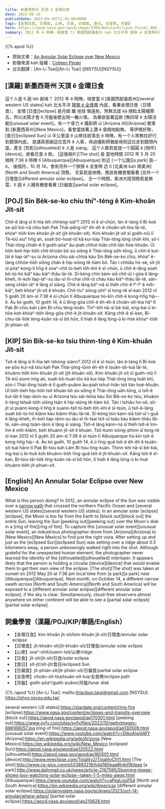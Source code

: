 ```yaml
---
title: 新墨西哥州 天頂 ê 金環日食
date: 2023-09-10
publishdate: 2023-09-10T11:45:00+0800
tags: [金環日食, 日環食, 山脊, 日食, 日偏食, 食日, 全食帶, 月盤]
hero: https://apod.nasa.gov/apod/image/2309/AnnularEclipse_Pinski_960.jpg
summary: 2012 年 ê 時陣，咱會當 tī 美國西部幾若州 kah 北太平洋 狹狹 ê 全食帶內底，看著金環日食（日環食）。
---
```


{{% apod %}}

- 原始文章：[An Annular Solar Eclipse over New Mexico](https://apod.nasa.gov/apod/ap230910.html)
- 影像來源 kah 版權：[Colleen Pinski](https://www.cp-pics.com/about.html)
- 台文翻譯：[An-Li Tsai][An-Li Tsai] ([NSYSU][NSYSU])

## [漢羅] 新墨西哥州 天頂 ê 金環日食
這个人是 tī 遐 leh 創啥？
2012 年 ê 時陣，咱會當 tī [美國西部幾若州][several western US states] kah 北太平洋 [狹狹 ê 全食帶][narrow path] 內底，看著金環日食（日環食）。
金環 [日食][eclipse] 是月娘 離 地球 傷遠矣，煞無法度 kā 規粒太陽攏閘去，所以太陽才會 tī 月盤後壁出現一輾火環。
為著欲翕著這款 [無四常 ê 太陽活動][unusual solar event]，有一个骨力 ê 攝影師 ùi [Arizona 州][Arizona] 駛車到 [新墨西哥州][New Mexico]，看會當揣著上讚 ê 翕相地點無。
等伊撨好勢，[食日][eclipsed Sun] ùi 半公里遠 ê 山脊拄欲落去 ê 時陣，有一个人煞無拄好行到鏡頭內底。
是講真感謝這位意外 ê 人客，毋過攝影師猶是毋知這位走到鏡頭內底，產生 [剪影][silhouetted] ê 人是 siáng。
這个人敢若是提一个圓圓 ê [物件][device]，欲看日食 ê 款。
[這張相片][The shot] 是 當地時間 2012 年 5 月 20 暗時 7:36 ê 時陣 tī [Albuquerque][Albuquerque] 附近 [一个公園][a park] 翕--ê。
後個月，10 月 14，會有另外一个狹狹 ê 全食帶 迒 tī [北美洲 kah 南美洲][North and South America] 頂懸。
天氣若是袂䆀，應該有機會閣看著 [另外一个日環食][different annular solar eclipse]。
仝一个時間，美洲大陸頂懸若是無雲，tī 遐 ê 人攏有機會看著 [日偏食][partial solar eclipse]。

## [POJ] Sin Be̍k-se-ko chiu thiⁿ-téng ê Kim-khoân Ji̍t-si̍t
Chit-ê lâng sī tī-hia leh chhòng-siáⁿ?
2012 nî ê sî-chūn, lán ē-tàng tī Bí-kok se-pō͘ kúi-nā chiu kah Pak Thài-pêng-iûⁿ e̍h-e̍h ê choân-si̍t-tòa lāi-té, khòaⁿ-tio̍h kim-khoân ji̍t-si̍t (ji̍t-khoân-si̍t).
Kim-khoân ji̍t-si̍t sī goe̍h-niû lī Tē-kiû siuⁿ hn̄g ah, soah bô-hoat-tō͘ kā kui-lia̍p Thài-iông lóng cha̍h khì, só͘-í Thài-iông chiah-ē tī goe̍h-pôaⁿ āu-piah chhut-hiān chi̍t liàn hóe-khoân.
Ūi tio̍h-beh hip-tio̍h chit-khoán bô sù-siông ê Thài-iông oa̍h-tōng, ū chi̍t-ê kut-la̍t ê liap-iáⁿ-su ùi Arizona chiu sái-chhia kàu Sin Be̍k-se-ko chiu, khòaⁿ ē-tàng chhōe-tio̍h siōng chán ê hip-siòng tē-tiám bô.
Tán i chhiâu hó-sè, si̍t-ji̍t ùi pòaⁿ kong-lí hn̄g ê soaⁿ-chi̍t tú-beh lo̍h-khì ê sî-chūn, ū chi̍t-ê-lâng soah bô-tú-hó kiâⁿ kàu kiàⁿ-thâu lāi-té.
Sī-kóng chin kám-siā chit-ūi ì-gōa ê lâng-kheh, m̄-koh liap-iáⁿ-su iáu-sī m̄-chai chit-ūi cháu kàu kiàⁿ-thâu lāi-té, sán-seng chián-iáⁿ ê lâng sī siáng.
Chit-ê lâng káⁿ-ná sī the̍h chi̍t-ê îⁿ-îⁿ ê mi̍h-kiāⁿ, beh khòaⁿ ji̍t-si̍t ê khoán.
Chit-tiuⁿ siòng-phìⁿ sī tong-tē sî-kan 2012 nî 5 goe̍h 20 àm-sî 7:36 ê sî-chūn tī Albuquerque hù-kīn chi̍t-ê kong-hn̂g hip--ê.
Āu kò goe̍h, 10 goe̍h 14, ē ū lēng-gōa chi̍t-ê e̍h-e̍h ê choân-si̍t-tòa hāⁿ tī Pak Bí-chiu kah Lâm Bí-chiu téng-koân.
Thiⁿ-khì nā-sī bē-bái, eng-kai ū ki-hōe koh khòaⁿ-tio̍h lēng-gōa chi̍t-ê ji̍t-khoân-si̍t.
Kāng chi̍t-ê sî-kan, Bí-chiu-tāi-lio̍k téng-koân nā-sī bô hûn, tī hiah ê lâng lóng-ū ki-hōe khòaⁿ-tio̍h ji̍t-phian-si̍t.

## [KIP] Sin Bi̍k-se-ko tsiu thinn-tíng ê Kim-khuân Ji̍t-si̍t
Tsit-ê lâng sī tī-hia leh tshòng-siánn?
2012 nî ê sî-tsūn, lán ē-tàng tī Bí-kok se-pōo kuí-nā tsiu kah Pak Thài-pîng-iûnn e̍h-e̍h ê tsuân-si̍t-tuà lāi-té, khuànn-tio̍h kim-khuân ji̍t-si̍t (ji̍t-khuân-si̍t).
Kim-khuân ji̍t-si̍t sī gue̍h-niû lī Tē-kiû siunn hn̄g ah, suah bô-huat-tōo kā kui-lia̍p Thài-iông lóng tsa̍h khì, sóo-í Thài-iông tsiah-ē tī gue̍h-puânn āu-piah tshut-hiān tsi̍t liàn hué-khuân.
Uī tio̍h-beh hip-tio̍h tsit-khuán bô sù-siông ê Thài-iông ua̍h-tōng, ū tsi̍t-ê kut-la̍t ê liap-iánn-su uì Arizona tsiu sái-tshia kàu Sin Bi̍k-se-ko tsiu, khuànn ē-tàng tshuē-tio̍h siōng tsán ê hip-siòng tē-tiám bô.
Tán i tshiâu hó-sè, si̍t-ji̍t uì puànn kong-lí hn̄g ê suann-tsi̍t tú-beh lo̍h-khì ê sî-tsūn, ū tsi̍t-ê-lâng suah bô-tú-hó kiânn kàu kiànn-thâu lāi-té.
Sī-kóng tsin kám-siā tsit-uī ì-guā ê lâng-kheh, m̄-koh liap-iánn-su iáu-sī m̄-tsai tsit-uī tsáu kàu kiànn-thâu lāi-té, sán-sing tsián-iánn ê lâng sī siáng.
Tsit-ê lâng kánn-ná sī the̍h tsi̍t-ê înn-înn ê mi̍h-kiānn, beh khuànn ji̍t-si̍t ê khuán.
Tsit-tiunn siòng-phìnn sī tong-tē sî-kan 2012 nî 5 gue̍h 20 àm-sî 7:36 ê sî-tsūn tī Albuquerque hù-kīn tsi̍t-ê kong-hn̂g hip--ê.
Āu kò gue̍h, 10 gue̍h 14, ē ū līng-guā tsi̍t-ê e̍h-e̍h ê tsuân-si̍t-tuà hānn tī Pak Bí-tsiu kah Lâm Bí-tsiu tíng-kuân.
Thinn-khì nā-sī bē-bái, ing-kai ū ki-huē koh khuànn-tio̍h līng-guā tsi̍t-ê ji̍t-khuân-si̍t.
Kāng tsi̍t-ê sî-kan, Bí-tsiu-tāi-lio̍k tíng-kuân nā-sī bô hûn, tī hiah ê lâng lóng-ū ki-huē khuànn-tio̍h ji̍t-phian-si̍t.

## [English] An Annular Solar Eclipse over New Mexico
What is this person doing?
In 2012, an annular eclipse of the Sun was visible over a [narrow path][narrow path] that crossed the northern Pacific Ocean and [several western US states](several western US states].
In an annular solar [eclipse][eclipse], the Moon is too far from the Earth to [block out][block out] the entire Sun, leaving the Sun [peeking out][peeking out] over the Moon's disk in a [ring of fire][ring of fire].
To capture this [unusual solar event][unusual solar event], an industrious photographer drove from [Arizona][Arizona] to [New Mexico][New Mexico] to find just the right vista.
After setting up and just as the [eclipsed Sun][eclipsed Sun] was setting over a ridge about 0.5 kilometers away, a person unknowingly walked right into the shot.
Although grateful for the unexpected human element, the photographer never learned the identity of the [silhouetted][silhouetted] interloper.
It appears likely that the person is holding a circular [device][device] that would enable them to get their own view of the eclipse.
[The shot][The shot] was taken at sunset on 2012 May 20 at 7:36 pm local time from [a park][a park] near [Albuquerque][Albuquerque].
Next month, on October 14, a different narrow swath across [North and South America][North and South America] will be exposed to a [different annular solar eclipse][different annular solar eclipse], if the sky is clear.
Simultaneously, cloud-free observers almost anywhere on either continent will be able to see a [partial solar eclipse][partial solar eclipse].

## 詞彙學習（漢羅/POJ/KIP/華語/English）
- 【金環日食】kim-khoân ji̍t-si̍t/kim-khuân ji̍t-si̍t/日環食/annular solar eclipse
- 【日環食】ji̍t-khoân-si̍t/ji̍t-khuân-si̍t/日環食/annular solar eclipse
- 【山脊】soaⁿ-chit/suann-tsit/山脊/ridge
- 【日食】ji̍t-si̍t/ji̍t-si̍t/日食/solar eclipse
- 【食日】si̍t-ji̍t/si̍t-ji̍t/食日/eclipsed Sun
- 【日偏食】ji̍t-phián-si̍t/ji̍t-phián-si̍t/日偏食/partial solar eclipse
- 【全食帶】choân-si̍t-tòa/tsuân-si̍t-tuà/全食帶/eclipse path
- 【月盤】goe̍h-pôaⁿ/gue̍h-puânn/月盤/lunar disk

{{% /apod %}}
[An-Li Tsai]: mailto:thianbun.taigi@gmail.com
[NSYSU]: https://phys.nsysu.edu.tw/

[copyright]: https://apod.nasa.gov/apod/fap/lib/about_apod.html#srapply
[License]: https://creativecommons.org/licenses/by/2.0/

[narrow path]:http://eclipse.gsfc.nasa.gov/SEgoogle/SEgoogle2001/SE2012May20Agoogle.html
several western US states]:https://stardate.org/content/ring-fire
[eclipse]:https://www.nasa.gov/content/eclipses-and-transits-overview
[block out]:https://apod.nasa.gov/apod/ap170301.html
[peeking out]:https://www.syfy.com/sites/syfy/files/2022/10/gettyimages-696166057.jpg
[ring of fire]:https://apod.nasa.gov/apod/ap130509.html
[unusual solar event]:https://www.youtube.com/watch?v=DtkoAlwIpWY
[Arizona]:https://en.wikipedia.org/wiki/Arizona
[New Mexico]:https://en.wikipedia.org/wiki/New_Mexico
[eclipsed Sun]:https://apod.nasa.gov/apod/ap120522.html
[silhouetted]:https://apod.nasa.gov/apod/ap160501.html
[device]:http://www.mreclipse.com/Totality2/TotalityCh11.html
[The shot]:http://www.cp-pics.com/p533893218/h4d180eaa#h4d180eaa
[a park]:http://www.dailymail.co.uk/news/article-2167595/Stunning-image-shows-boy-watching-solar-eclipse--taken-1-5-miles-away.html
[Albuquerque]:https://www.youtube.com/watch?v=aPkaLjssP54
[North and South America]:https://en.wikipedia.org/wiki/Americas
[different annular solar eclipse]:https://solarsystem.nasa.gov/eclipses/2023/oct-14-annular/where-when/
[partial solar eclipse]:https://apod.nasa.gov/apod/ap210628.html
